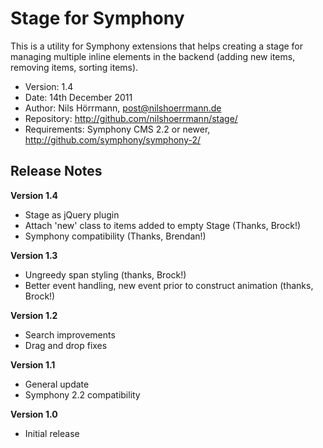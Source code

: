 # Stage for Symphony

This is a utility for Symphony extensions that helps creating a stage for managing multiple inline elements in the backend (adding new items, removing items, sorting items).

- Version: 1.4
- Date: 14th December 2011
- Author: Nils Hörrmann, post@nilshoerrmann.de
- Repository: <http://github.com/nilshoerrmann/stage/>
- Requirements: Symphony CMS 2.2 or newer, <http://github.com/symphony/symphony-2/>

## Release Notes

**Version 1.4**

- Stage as jQuery plugin
- Attach 'new' class to items added to empty Stage (Thanks, Brock!)
- Symphony compatibility (Thanks, Brendan!)

**Version 1.3**

- Ungreedy span styling (thanks, Brock!)
- Better event handling, new event prior to construct animation (thanks, Brock!)

**Version 1.2**

- Search improvements
- Drag and drop fixes

**Version 1.1**

- General update
- Symphony 2.2 compatibility

**Version 1.0**

- Initial release